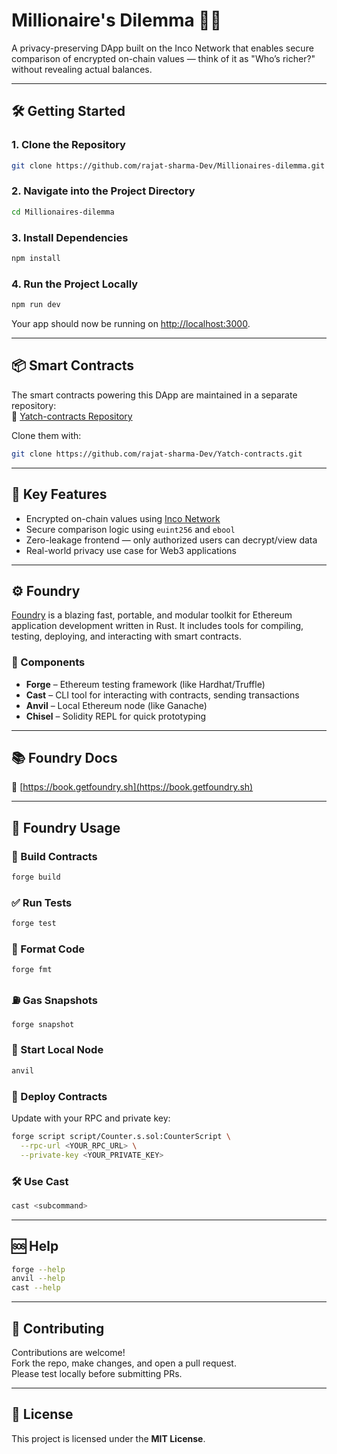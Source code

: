 # Millionaire's Dilemma 🧠💸

A privacy-preserving DApp built on the Inco Network that enables secure comparison of encrypted on-chain values — think of it as "Who’s richer?" without revealing actual balances.

---

## 🛠 Getting Started

### 1. Clone the Repository

```bash
git clone https://github.com/rajat-sharma-Dev/Millionaires-dilemma.git
```

### 2. Navigate into the Project Directory

```bash
cd Millionaires-dilemma
```

### 3. Install Dependencies

```bash
npm install
```

### 4. Run the Project Locally

```bash
npm run dev
```

Your app should now be running on [http://localhost:3000](http://localhost:3000).

---

## 📦 Smart Contracts

The smart contracts powering this DApp are maintained in a separate repository:  
🔗 [Yatch-contracts Repository](https://github.com/rajat-sharma-Dev/Yatch-contracts.git)

Clone them with:

```bash
git clone https://github.com/rajat-sharma-Dev/Yatch-contracts.git
```

---

## 🔐 Key Features

- Encrypted on-chain values using [Inco Network](https://inco.org)
- Secure comparison logic using `euint256` and `ebool`
- Zero-leakage frontend — only authorized users can decrypt/view data
- Real-world privacy use case for Web3 applications

---

## ⚙️ Foundry

[Foundry](https://book.getfoundry.sh/) is a blazing fast, portable, and modular toolkit for Ethereum application development written in Rust. It includes tools for compiling, testing, deploying, and interacting with smart contracts.

### 🧰 Components

- **Forge** – Ethereum testing framework (like Hardhat/Truffle)
- **Cast** – CLI tool for interacting with contracts, sending transactions
- **Anvil** – Local Ethereum node (like Ganache)
- **Chisel** – Solidity REPL for quick prototyping

---

## 📚 Foundry Docs

📖 [https://book.getfoundry.sh](https://book.getfoundry.sh)

---

## 🚀 Foundry Usage

### 🔨 Build Contracts

```bash
forge build
```

### ✅ Run Tests

```bash
forge test
```

### 🧽 Format Code

```bash
forge fmt
```

### ⛽️ Gas Snapshots

```bash
forge snapshot
```

### 🧪 Start Local Node

```bash
anvil
```

### 🚀 Deploy Contracts

Update with your RPC and private key:

```bash
forge script script/Counter.s.sol:CounterScript \
  --rpc-url <YOUR_RPC_URL> \
  --private-key <YOUR_PRIVATE_KEY>
```

### 🛠 Use Cast

```bash
cast <subcommand>
```

---

## 🆘 Help

```bash
forge --help
anvil --help
cast --help
```

---

## 🤝 Contributing

Contributions are welcome!  
Fork the repo, make changes, and open a pull request.  
Please test locally before submitting PRs.

---

## 📄 License

This project is licensed under the **MIT License**.
